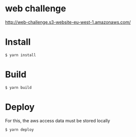 # web challenge
http://web-challenge.s3-website-eu-west-1.amazonaws.com/

# Install
```
$ yarn install
```

# Build
```
$ yarn build
```

# Deploy
For this, the aws access data must be stored locally
```
$ yarn deploy
```